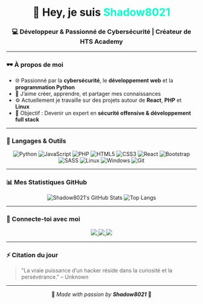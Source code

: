 <!-- Profil README - Shadow8021 -->

<h1 align="center">👋 Hey, je suis <span style="color:#00ffcc;">Shadow8021</span></h1>
<h3 align="center">💻 Développeur & Passionné de Cybersécurité | Créateur de HTS Academy</h3>

---

### 🕶️ À propos de moi
- 🌐 Passionné par la **cybersécurité**, le **développement web** et la **programmation Python**
- 🚀 J’aime créer, apprendre, et partager mes connaissances
- ⚙️ Actuellement je travaille sur des projets autour de **React**, **PHP** et **Linux**
- 🎯 Objectif : Devenir un expert en **sécurité offensive & développement full stack**

---

### 🧰 Langages & Outils

<div align="center">

![Python](https://img.shields.io/badge/-Python-000?style=for-the-badge&logo=python)
![JavaScript](https://img.shields.io/badge/-JavaScript-000?style=for-the-badge&logo=javascript)
![PHP](https://img.shields.io/badge/-PHP-000?style=for-the-badge&logo=php)
![HTML5](https://img.shields.io/badge/-HTML5-000?style=for-the-badge&logo=html5)
![CSS3](https://img.shields.io/badge/-CSS3-000?style=for-the-badge&logo=css3)
![React](https://img.shields.io/badge/-React-000?style=for-the-badge&logo=react)
![Bootstrap](https://img.shields.io/badge/-Bootstrap-000?style=for-the-badge&logo=bootstrap)
![SASS](https://img.shields.io/badge/-SASS-000?style=for-the-badge&logo=sass)
![Linux](https://img.shields.io/badge/-Linux-000?style=for-the-badge&logo=linux)
![Windows](https://img.shields.io/badge/-Windows-000?style=for-the-badge&logo=windows)
![Git](https://img.shields.io/badge/-Git-000?style=for-the-badge&logo=git)

</div>

---

### 📊 Mes Statistiques GitHub

<div align="center">

![Shadow8021's GitHub Stats](https://github-readme-stats.vercel.app/api?username=Shadow8021&show_icons=true&theme=tokyonight)
![Top Langs](https://github-readme-stats.vercel.app/api/top-langs/?username=Shadow8021&layout=compact&theme=tokyonight)

</div>

---

### 🔗 Connecte-toi avec moi

<div align="center">

<a href="https://www.linkedin.com/in/gregor-martial-oyaga-5779b9311?utm_source=share&utm_campaign=share_via&utm_content=profile&utm_medium=android_app">
<img src="https://img.shields.io/badge/LinkedIn-%230077B5.svg?style=for-the-badge&logo=linkedin&logoColor=white"/>
</a>
<a href="https://www.instagram.com/gregoroyaga3.0?igsh=eGphaGp1dHJxdWs0">
<img src="https://img.shields.io/badge/Instagram-%23E4405F.svg?style=for-the-badge&logo=instagram&logoColor=white"/>
</a>
<a href="https://www.facebook.com/share/17fSk4e55M/">
<img src="https://img.shields.io/badge/Facebook-%231877F2.svg?style=for-the-badge&logo=facebook&logoColor=white"/>
</a>

</div>

---

### ⚡ Citation du jour

> "La vraie puissance d’un hacker réside dans la curiosité et la persévérance." – Unknown

---

<div align="center">

🖤 _Made with passion by **Shadow8021**_ 🖤

</div>
